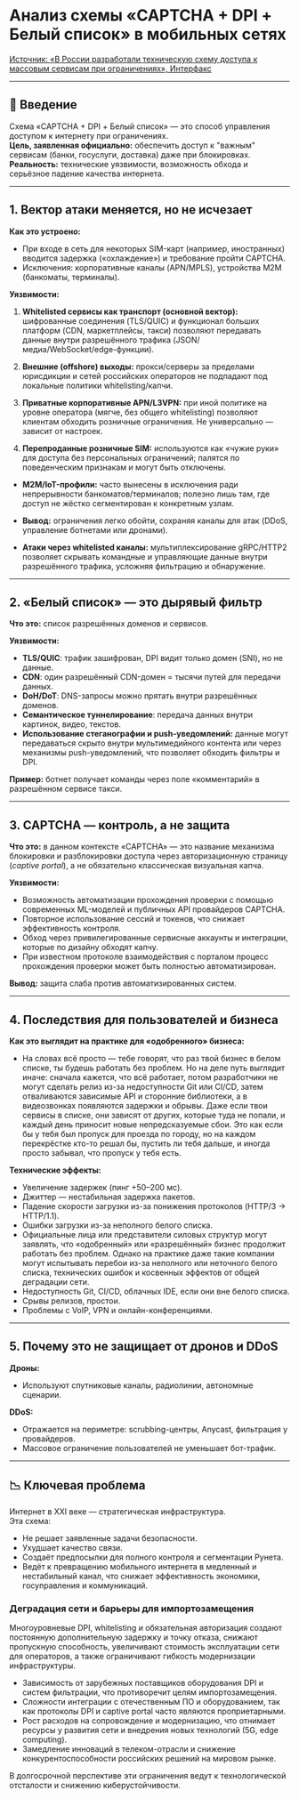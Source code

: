 # Анализ схемы «CAPTCHA + DPI + Белый список» в мобильных сетях

[Источник: «В России разработали техническую схему доступа к массовым сервисам при ограничениях», Интерфакс](https://www.interfax.ru/russia/1040184)

---

## 📌 Введение
Схема «CAPTCHA + DPI + Белый список» — это способ управления доступом к интернету при ограничениях.  
**Цель, заявленная официально:** обеспечить доступ к "важным" сервисам (банки, госуслуги, доставка) даже при блокировках.  
**Реальность:** технические уязвимости, возможность обхода и серьёзное падение качества интернета.

---

## 1. Вектор атаки меняется, но не исчезает

**Как это устроено:**  
- При входе в сеть для некоторых SIM-карт (например, иностранных) вводится задержка («охлаждение») и требование пройти CAPTCHA.
- Исключения: корпоративные каналы (APN/MPLS), устройства M2M (банкоматы, терминалы).

**Уязвимости:**

1. **Whitelisted сервисы как транспорт (основной вектор):** шифрованные соединения (TLS/QUIC) и функционал больших платформ (CDN, маркетплейсы, такси) позволяют передавать данные внутри разрешённого трафика (JSON/медиа/WebSocket/edge-функции).

2. **Внешние (offshore) выходы:** прокси/серверы за пределами юрисдикции и сетей российских операторов не подпадают под локальные политики whitelisting/капчи.

3. **Приватные корпоративные APN/L3VPN:** при иной политике на уровне оператора (мягче, без общего whitelisting) позволяют клиентам обходить розничные ограничения. Не универсально — зависит от настроек.

4. **Перепроданные розничные SIM:** используются как «чужие руки» для доступа без персональных ограничений; палятся по поведенческим признакам и могут быть отключены.

- **M2M/IoT-профили:** часто вынесены в исключения ради непрерывности банкоматов/терминалов; полезно лишь там, где доступ не жёстко сегментирован к конкретным узлам.

- **Вывод:** ограничения легко обойти, сохраняя каналы для атак (DDoS, управление ботнетами или дронами).

- **Атаки через whitelisted каналы:** мультиплексирование gRPC/HTTP2 позволяет скрывать командные и управляющие данные внутри разрешённого трафика, усложняя фильтрацию и обнаружение.

---

## 2. «Белый список» — это дырявый фильтр

**Что это:** список разрешённых доменов и сервисов.

**Уязвимости:**
- **TLS/QUIC**: трафик зашифрован, DPI видит только домен (SNI), но не данные.
- **CDN**: один разрешённый CDN-домен = тысячи путей для передачи данных.
- **DoH/DoT**: DNS-запросы можно прятать внутри разрешённых доменов.
- **Семантическое туннелирование**: передача данных внутри картинок, видео, текстов.
- **Использование стеганографии и push-уведомлений:** данные могут передаваться скрыто внутри мультимедийного контента или через механизмы push-уведомлений, что позволяет обходить фильтры и DPI.

**Пример:** ботнет получает команды через поле «комментарий» в разрешённом сервисе такси.

---

## 3. CAPTCHA — контроль, а не защита

**Что это:** в данном контексте «CAPTCHA» — это название механизма блокировки и разблокировки доступа через авторизационную страницу (*captive portal*), а не обязательно классическая визуальная капча.

**Уязвимости:**
- Возможность автоматизации прохождения проверки с помощью современных ML-моделей и публичных API провайдеров CAPTCHA.
- Повторное использование сессий и токенов, что снижает эффективность контроля.
- Обход через привилегированные сервисные аккаунты и интеграции, которые по дизайну обходят капчу.
- При известном протоколе взаимодействия с порталом процесс прохождения проверки может быть полностью автоматизирован.

**Вывод:** защита слаба против автоматизированных систем.

---

## 4. Последствия для пользователей и бизнеса

**Как это выглядит на практике для «одобренного» бизнеса:**
- На словах всё просто — тебе говорят, что раз твой бизнес в белом списке, ты будешь работать без проблем. Но на деле путь выглядит иначе: сначала кажется, что всё работает, потом разработчики не могут сделать релиз из-за недоступности Git или CI/CD, затем отваливаются зависимые API и сторонние библиотеки, а в видеозвонках появляются задержки и обрывы. Даже если твои сервисы в списке, они зависят от других, которые туда не попали, и каждый день приносит новые непредсказуемые сбои. Это как если бы у тебя был пропуск для проезда по городу, но на каждом перекрёстке кто-то решал бы, пустить ли тебя дальше, и иногда просто забывал, что пропуск у тебя есть.

**Технические эффекты:**
- Увеличение задержек (пинг +50–200 мс).
- Джиттер — нестабильная задержка пакетов.
- Падение скорости загрузки из-за понижения протоколов (HTTP/3 → HTTP/1.1).
- Ошибки загрузки из-за неполного белого списка.
- Официальные лица или представители силовых структур могут заявлять, что «одобренный» или «разрешённый» бизнес продолжит работать без проблем. Однако на практике даже такие компании могут испытывать перебои из-за неполного или неточного белого списка, технических ошибок и косвенных эффектов от общей деградации сети.
- Недоступность Git, CI/CD, облачных IDE, если они вне белого списка.
- Срывы релизов, простои.
- Проблемы с VoIP, VPN и онлайн-конференциями.

---

## 5. Почему это не защищает от дронов и DDoS

**Дроны:**
- Используют спутниковые каналы, радиолинии, автономные сценарии.

**DDoS:**
- Отражается на периметре: scrubbing-центры, Anycast, фильтрация у провайдеров.
- Массовое ограничение пользователей не уменьшает бот-трафик.

---


## 📉 Ключевая проблема

Интернет в XXI веке — стратегическая инфраструктура.  
Эта схема:
- Не решает заявленные задачи безопасности.
- Ухудшает качество связи.
- Создаёт предпосылки для полного контроля и сегментации Рунета.
- Ведёт к превращению мобильного интернета в медленный и нестабильный канал, что снижает эффективность экономики, госуправления и коммуникаций.


### Деградация сети и барьеры для импортозамещения

Многоуровневые DPI, whitelisting и обязательная авторизация создают постоянную дополнительную задержку и точку отказа, снижают пропускную способность, увеличивают стоимость эксплуатации сети для операторов, а также ограничивают гибкость модернизации инфраструктуры.

- Зависимость от зарубежных поставщиков оборудования DPI и систем фильтрации, что противоречит целям импортозамещения.
- Сложности интеграции с отечественным ПО и оборудованием, так как протоколы DPI и captive portal часто являются проприетарными.
- Рост расходов на сопровождение и модернизацию, что отнимает ресурсы у развития сети и внедрения новых технологий (5G, edge computing).
- Замедление инноваций в телеком-отрасли и снижение конкурентоспособности российских решений на мировом рынке.

В долгосрочной перспективе эти ограничения ведут к технологической отсталости и снижению киберустойчивости.